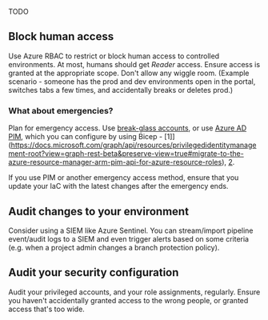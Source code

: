 TODO

## Block human access

Use Azure RBAC to restrict or block human access to controlled environments. At most, humans should get *Reader* access. Ensure access is granted at the appropriate scope. Don't allow any wiggle room. (Example scenario - someone has the prod and dev environments open in the portal, switches tabs a few times, and accidentally breaks or deletes prod.)

### What about emergencies?

Plan for emergency access. Use [break-glass accounts](https://docs.microsoft.com/azure/active-directory/roles/security-emergency-access), or use [Azure AD PIM](TODO), which you can configure by using Bicep - [1]](https://docs.microsoft.com/graph/api/resources/privilegedidentitymanagement-root?view=graph-rest-beta&preserve-view=true#migrate-to-the-azure-resource-manager-arm-pim-api-for-azure-resource-roles), [2](https://docs.microsoft.com/rest/api/authorization/privileged-role-policy-rest-sample#update-a-role-management-policy).

If you use PIM or another emergency access method, ensure that you update your IaC with the latest changes after the emergency ends.

## Audit changes to your environment

Consider using a SIEM like Azure Sentinel. You can stream/import pipeline event/audit logs to a SIEM and even trigger alerts based on some criteria (e.g. when a project admin changes a branch protection policy).

## Audit your security configuration

Audit your privileged accounts, and your role assignments, regularly. Ensure you haven't accidentally granted access to the wrong people, or granted access that's too wide.
